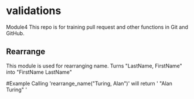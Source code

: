 # validations
Module4 
This repo is for training pull request and other functions in Git and GitHub.

Rearrange
----------

This module is used for rearranging name.
Turns "LastName, FirstName" into "FirstName LastName"

#Example
Calling 'rearrange_name("Turing, Alan")' will return ' "Alan Turing" '